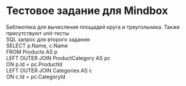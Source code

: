 # Тестовое задание для Mindbox
Библиотека для вычесления площадей круга и треугольника. Также присутствуют unit-тесты
<br/>
SQL запрос для второго задания:
<br/>
SELECT p.Name, c.Name <br/>
FROM Products AS p <br/>
LEFT OUTER JOIN ProductCategory AS pc <br/>
  ON p.Id = pc.ProductId <br/>
LEFT OUTER JOIN Categories AS c <br/>
  ON c.Id = pc.CategoryId <br/>

